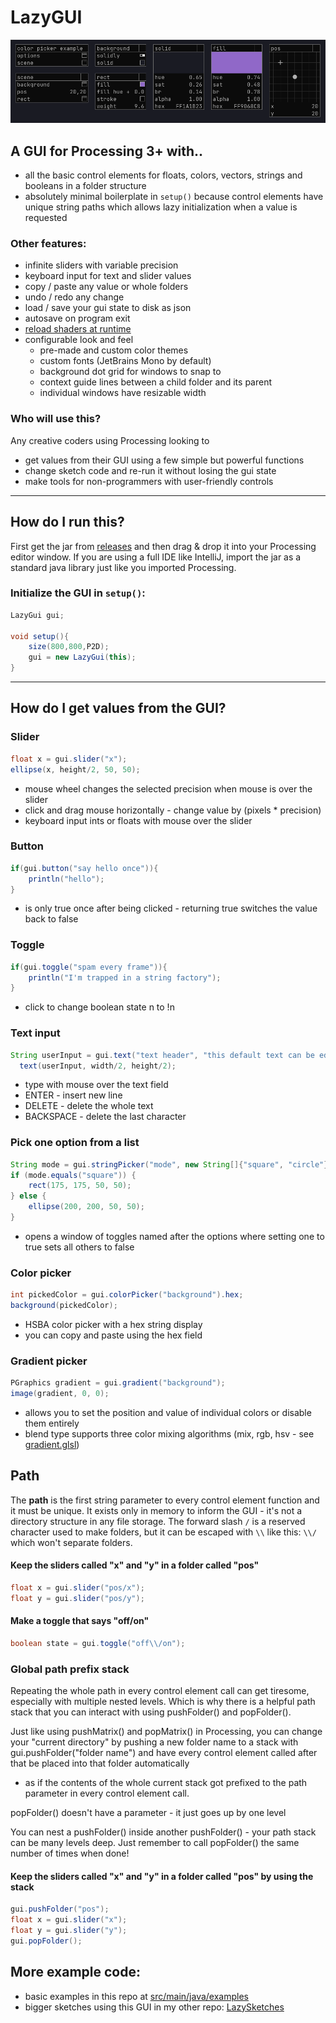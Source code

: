 # LazyGUI

![LazyGui looks like this](readme_assets/header.png)

## A GUI for Processing 3+ with..

- all the basic control elements for floats, colors, vectors, strings and booleans in a folder structure 
- absolutely minimal boilerplate in `setup()` because control elements have unique string paths which allows lazy initialization when a value is requested

### Other features:
- infinite sliders with variable precision
- keyboard input for text and slider values
- copy / paste any value or whole folders
- undo / redo any change
- load / save your gui state to disk as json
- autosave on program exit
- [reload shaders at runtime](src/main/java/lazy/ShaderReloader.java) 
- configurable look and feel
  - pre-made and custom color themes
  - custom fonts (JetBrains Mono by default)
  - background dot grid for windows to snap to
  - context guide lines between a child folder and its parent
  - individual windows have resizable width
  
### Who will use this?
Any creative coders using Processing looking to
- get values from their GUI using a few simple but powerful functions
- change sketch code and re-run it without losing the gui state
- make tools for non-programmers with user-friendly controls

---

## How do I run this?

First get the jar from [releases](https://github.com/KrabCode/LazyGui/releases) and then drag & drop it into your Processing
editor window. If you are using a full IDE like IntelliJ, import the jar as a standard java library just like you imported Processing.

### Initialize the GUI in `setup()`:

```java
LazyGui gui;

void setup(){
    size(800,800,P2D);
    gui = new LazyGui(this);
}
```

---

## How do I get values from the GUI?

### Slider
```java
float x = gui.slider("x");
ellipse(x, height/2, 50, 50);
```
- mouse wheel changes the selected precision when mouse is over the slider
- click and drag mouse horizontally - change value by (pixels * precision)
- keyboard input ints or floats with mouse over the slider

### Button

```java
if(gui.button("say hello once")){
    println("hello");
}
```
- is only true once after being clicked - returning true switches the value back to false

### Toggle

```java
if(gui.toggle("spam every frame")){
    println("I'm trapped in a string factory");
}
```
- click to change boolean state n to !n

### Text input

```java
String userInput = gui.text("text header", "this default text can be edited");
  text(userInput, width/2, height/2);
```
- type with mouse over the text field
- ENTER - insert new line 
- DELETE  - delete the whole text
- BACKSPACE - delete the last character

### Pick one option from a list

```java
String mode = gui.stringPicker("mode", new String[]{"square", "circle"});
if (mode.equals("square")) {
    rect(175, 175, 50, 50);
} else {
    ellipse(200, 200, 50, 50);
}
```
- opens a window of toggles named after the options where setting one to true sets all others to false

### Color picker

```java
int pickedColor = gui.colorPicker("background").hex;
background(pickedColor);
```
- HSBA color picker with a hex string display
- you can copy and paste using the hex field

### Gradient picker

```java
PGraphics gradient = gui.gradient("background");
image(gradient, 0, 0);
```
- allows you to set the position and value of individual colors or disable them entirely
- blend type supports three color mixing algorithms (mix, rgb, hsv - see [gradient.glsl](data/shaders/gradient.glsl))

## Path

The **path**  is the first string parameter to every control element function and it must be unique.
It exists only in memory to inform the GUI - it's not a directory structure in any file storage.
The forward slash `/` is a reserved character used to make folders, but it can be escaped with `\\` like this: `\\/` which won't separate folders.

#### Keep the sliders called "x" and "y" in a folder called "pos"

```java
float x = gui.slider("pos/x");
float y = gui.slider("pos/y");
```

#### Make a toggle that says "off/on"
```java
boolean state = gui.toggle("off\\/on");
```

### Global path prefix stack

Repeating the whole path in every control element call can get tiresome, especially with multiple nested levels.
Which is why there is a helpful path stack that you can interact with using pushFolder() and popFolder().

Just like using pushMatrix() and popMatrix() in Processing, you can change your "current directory"
by pushing a new folder name to a stack with gui.pushFolder("folder name") and have every control element called after that be placed into that folder automatically

- as if the contents of the whole current stack got prefixed to the path parameter in every control element call.

popFolder() doesn't have a parameter - it just goes up by one level

You can nest a pushFolder() inside another pushFolder() - your path stack can be many levels deep.
Just remember to call popFolder() the same number of times when done!

#### Keep the sliders called "x" and "y" in a folder called "pos" by using the stack

```java
gui.pushFolder("pos");
float x = gui.slider("x");
float y = gui.slider("y");
gui.popFolder();
```

## More example code:
- basic examples in this repo at [src/main/java/examples](src/main/java/examples)
- bigger sketches using this GUI in my other repo: [LazySketches](https://github.com/KrabCode/LazySketches) 